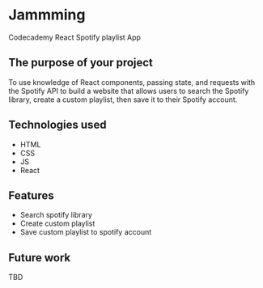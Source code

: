 # Jammming
Codecademy React Spotify playlist App

## The purpose of your project
To use knowledge of React components, passing state, and requests with the Spotify API to build a website that allows users to search the Spotify library, create a custom playlist, then save it to their Spotify account.
## Technologies used
- HTML
- CSS
- JS
- React
## Features
- Search spotify library
- Create custom playlist
- Save custom playlist to spotify account
## Future work
TBD
